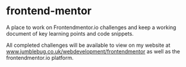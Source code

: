 # frontend-mentor
A place to work on Frontendmentor.io challenges and keep a working document of key learning points and code snippets.

All completed challenges will be available to view on my website at www.jumblebug.co.uk/webdevelopment/frontendmentor as well as the frontendmentor.io platform.

